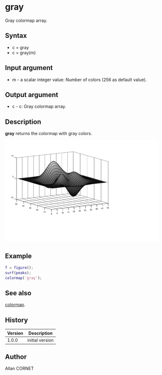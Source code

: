 # gray

Gray colormap array.

## Syntax

- c = gray
- c = gray(m)

## Input argument

- m - a scalar integer value: Number of colors (256 as default value).

## Output argument

- c - c: Gray colormap array.

## Description

  <p><b>gray</b> returns the colormap with gray colors.</p>
  <p>
    <img src="gray_65E5F57B.svg"/>
  </p>

## Example

```matlab
f = figure();
surf(peaks);
colormap('gray');
```

## See also

[colormap](colormap.html).

## History

| Version | Description     |
| ------- | --------------- |
| 1.0.0   | initial version |

## Author

Allan CORNET
